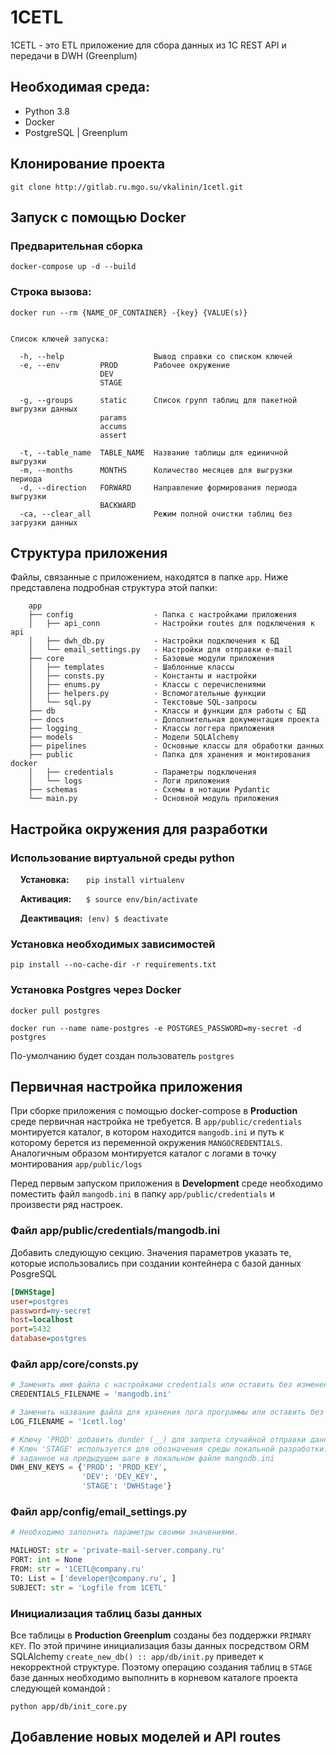 # 1CETL
1CETL - это ETL приложение для сбора данных из 1C REST API и передачи в DWH (Greenplum) 

## Необходимая среда:

- Python 3.8
- Docker
- PostgreSQL | Greenplum

## Клонирование проекта

```commandline
git clone http://gitlab.ru.mgo.su/vkalinin/1cetl.git
```

## Запуск с помощью Docker

### Предварительная сборка

```commandline
docker-compose up -d --build
```

### Строка вызова:

```commandline
docker run --rm {NAME_OF_CONTAINER} -{key} {VALUE(s)}


Список ключей запуска:

  -h, --help                    Вывод справки со списком ключей
  -e, --env         PROD        Рабочее окружение
                    DEV
                    STAGE 
  
  -g, --groups      static      Список групп таблиц для пакетной выгрузки данных
                    params
                    accums
                    assert
  
  -t, --table_name  TABLE_NAME  Название таблицы для единичной выгрузки
  -m, --months      MONTHS      Количество месяцев для выгрузки периода
  -d, --direction   FORWARD     Направление формирования периода выгрузки
                    BACKWARD
  -ca, --clear_all              Режим полной очистки таблиц без загрузки данных
```

## Структура приложения

Файлы, связанные с приложением, находятся в папке ``app``. 
Ниже представлена подробная структура этой папки:

```
    app
    ├── config                  - Папка с настройками приложения
    │   ├── api_conn            - Настройки routes для подключения к api
    │   ├── dwh_db.py           - Настройки подключения к БД
    │   └── email_settings.py   - Настройки для отправки e-mail
    ├── core                    - Базовые модули приложения
    │   ├── templates           - Шаблонные классы
    │   ├── consts.py           - Константы и настройки
    │   ├── enums.py            - Классы с перечислениями
    │   ├── helpers.py          - Вспомогательные функции
    │   └── sql.py              - Текстовые SQL-запросы
    ├── db                      - Классы и функции для работы с БД
    ├── docs                    - Дополнительная документация проекта
    ├── logging_                - Классы логгера приложения
    ├── models                  - Модели SQLAlchemy
    ├── pipelines               - Основные классы для обработки данных
    ├── public                  - Папка для хранения и монтирования docker
    │   ├── credentials         - Параметры подключения
    │   └── logs                - Логи приложения
    ├── schemas                 - Схемы в нотации Pydantic
    └── main.py                 - Основной модуль приложения
```

## Настройка окружения для разработки

### Использование виртуальной среды python

&nbsp;&nbsp;&nbsp;&nbsp;**Установка:** &nbsp;&nbsp;&nbsp;&nbsp;&nbsp;&nbsp;```pip install virtualenv```

&nbsp;&nbsp;&nbsp;&nbsp;**Активация:** &nbsp;&nbsp;&nbsp;&nbsp;&nbsp;```$ source env/bin/activate```

&nbsp;&nbsp;&nbsp;&nbsp;**Деактивация:** &nbsp;```(env) $ deactivate```

### Установка необходимых зависимостей
```commandline
pip install --no-cache-dir -r requirements.txt
```

### Установка Postgres через Docker
```commandline
docker pull postgres

docker run --name name-postgres -e POSTGRES_PASSWORD=my-secret -d postgres
```
По-умолчанию будет создан пользователь ```postgres```

## Первичная настройка приложения

При сборке приложения с помощью docker-compose в **Production** среде первичная настройка не требуется. 
В ```app/public/credentials``` монтируется каталог, в котором находится ```mangodb.ini``` и путь к которому берется 
из переменной окружения ```MANGOCREDENTIALS```. Аналогичным образом монтируется каталог с логами в точку 
монтирования ```app/public/logs```

Перед первым запуском приложения в **Development** среде необходимо поместить файл ```mangodb.ini``` в папку 
```app/public/credentials``` и произвести ряд настроек.

### Файл app/public/credentials/mangodb.ini

Добавить следующую секцию. Значения параметров указать те, которые использовались при создании контейнера 
с базой данных PosgreSQL

```ini
[DWHStage]
user=postgres
password=my-secret
host=localhost
port=5432
database=postgres
```

### Файл app/core/consts.py

```python
# Заменить имя файла с настройками credentials или оставить без изменений
CREDENTIALS_FILENAME = 'mangodb.ini'

# Заменить название файла для хранения лога программы или оставить без изменений
LOG_FILENAME = '1cetl.log'

# Ключу 'PROD' добавить dunder (__) для запрета случайной отправки данных в PROD GP.
# Ключ 'STAGE' используется для обозначения среды локальной разработки. Внести значение ключа
# заданное на предыдущем шаге в локальном файле mangodb.ini
DWH_ENV_KEYS = {'PROD': 'PROD_KEY',
                'DEV': 'DEV_KEY',
                'STAGE': 'DWHStage'}
```

### Файл app/config/email_settings.py

```python
# Необходимо заполнить параметры своими значениями.

MAILHOST: str = 'private-mail-server.company.ru'
PORT: int = None
FROM: str = '1CETL@company.ru'
TO: List = ['developer@company.ru', ]
SUBJECT: str = 'Logfile from 1CETL'
```

### Инициализация таблиц базы данных

Все таблицы в **Production Greenplum** созданы без поддержки ```PRIMARY KEY```. По этой причине инициализация 
базы данных посредством ORM SQLAlchemy ```create_new_db() :: app/db/init.py``` приведет к некорректной структуре. 
Поэтому операцию создания таблиц в ```STAGE``` базе данных необходимо выполнить в корневом каталоге проекта следующей командой : 

```commandline
python app/db/init_core.py
```

## Добавление новых моделей и API routes 
